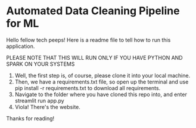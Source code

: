 # Automated Data Cleaning Pipeline for ML

Hello fellow tech peeps!
Here is a readme file to tell how to run this application.

PLEASE NOTE THAT THIS WILL RUN ONLY IF YOU HAVE PYTHON AND SPARK ON YOUR SYSTEMS

1. Well, the first step is, of course, please clone it into your local machine.
2. Then, we have a requirements.txt file, so open up the terminal and use pip install -r requirements.txt to download all requirements. 
3. Navigate to the folder where you have cloned this repo into, and enter streamlit run app.py
4. Viola! There's the website.

Thanks for reading!